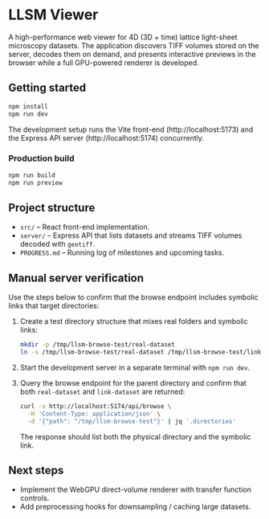 # LLSM Viewer

A high-performance web viewer for 4D (3D + time) lattice light-sheet microscopy datasets. The application discovers TIFF volumes stored on the server, decodes them on demand, and presents interactive previews in the browser while a full GPU-powered renderer is developed.

## Getting started

```bash
npm install
npm run dev
```

The development setup runs the Vite front-end (http://localhost:5173) and the Express API server (http://localhost:5174) concurrently.

### Production build

```bash
npm run build
npm run preview
```

## Project structure

- `src/` – React front-end implementation.
- `server/` – Express API that lists datasets and streams TIFF volumes decoded with `geotiff`.
- `PROGRESS.md` – Running log of milestones and upcoming tasks.

## Manual server verification

Use the steps below to confirm that the browse endpoint includes symbolic links that target directories:

1. Create a test directory structure that mixes real folders and symbolic links:

   ```bash
   mkdir -p /tmp/llsm-browse-test/real-dataset
   ln -s /tmp/llsm-browse-test/real-dataset /tmp/llsm-browse-test/link-dataset
   ```

2. Start the development server in a separate terminal with `npm run dev`.

3. Query the browse endpoint for the parent directory and confirm that both `real-dataset` and `link-dataset` are returned:

   ```bash
   curl -s http://localhost:5174/api/browse \
     -H 'Content-Type: application/json' \
     -d '{"path": "/tmp/llsm-browse-test"}' | jq '.directories'
   ```

   The response should list both the physical directory and the symbolic link.

## Next steps

- Implement the WebGPU direct-volume renderer with transfer function controls.
- Add preprocessing hooks for downsampling / caching large datasets.
